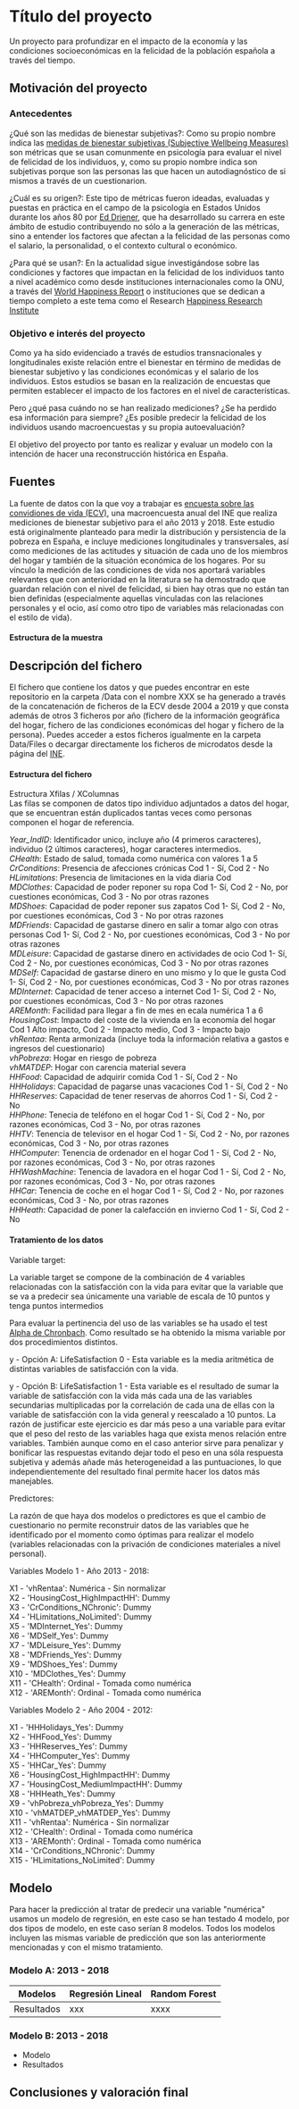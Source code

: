 # Título del proyecto
Un proyecto para profundizar en el impacto de la economía y las condiciones socioeconómicas en la felicidad de la población española a través del tiempo. 

## Motivación del proyecto

### Antecedentes
¿Qué son las medidas de bienestar subjetivas?:
Como su propio nombre indica las [medidas de bienestar subjetivas (Subjective Wellbeing Measures)](https://en.wikipedia.org/wiki/Subjective_well-being#Construction_of_SWB) son métricas que se usan comunmente en psicología para evaluar el nivel de felicidad de los individuos, y, como su propio nombre indica son subjetivas porque son las personas las que hacen un autodiagnóstico de si mismos a través de un cuestionarion. 

¿Cuál es su origen?:
Este tipo de métricas fueron ideadas, evaluadas y puestas en práctica en el campo de la psicología en Estados Unidos durante los años 80 por [Ed Driener](https://en.wikipedia.org/wiki/Ed_Diener#Happiness_research), que ha desarrollado su carrera en este ámbito de estudio contribuyendo no sólo a la generación de las métricas, sino a entender los factores que afectan a la felicidad de las personas como el salario, la personalidad, o el contexto cultural o económico. 

¿Para qué se usan?:
En la actualidad sigue investigándose sobre las condiciones y factores que impactan en la felicidad de los individuos tanto a nivel académico como desde instituciones internacionales como la ONU, a través del [World Happiness Report](https://worldhappiness.report/) o instituciones que se dedican a tiempo completo a este tema como el Research [Happiness Research Institute](https://www.happinessresearchinstitute.com/)

### Objetivo e interés del proyecto 
Como ya ha sido evidenciado a través de estudios transnacionales y longitudinales existe relación entre el bienestar en término de medidas de bienestar subjetivo y las condiciones económicas y el salario de los individuos. Estos estudios se basan en la realización de encuestas que permiten establecer el impacto de los factores en el nivel de características. 

Pero ¿qué pasa cuándo no se han realizado mediciones? ¿Se ha perdido esa información para siempre? ¿Es posible predecir la felicidad de los individuos usando macroencuestas y su propia autoevaluación?

El objetivo del proyecto por tanto es realizar y evaluar un modelo con la intención de hacer una reconstrucción histórica en España. 

## Fuentes
La fuente de datos con la que voy a trabajar es [encuesta sobre las convidiones de vida (ECV)](https://www.ine.es/dyngs/INEbase/es/operacion.htm?c=Estadistica_C&cid=1254736176807&menu=resultados&idp=1254735976608#!tabs-1254736194793), 
una macroencuesta anual del INE que realiza mediciones de bienestar subjetivo para el año 2013 y 2018.
Este estudio está originalmente planteado para medir la distribución y persistencia de la pobreza en España, e incluye mediciones longitudinales y transversales, 
así como mediciones de las actitudes y situación de cada uno de los miembros del hogar y también de la situación económica de los hogares. Por su vínculo la medición de las condiciones de vida nos aportará variables relevantes que con anterioridad en la literatura se ha demostrado que guardan relación con el nivel de felicidad, si bien hay otras que no están tan bien definidas (especialmente aquellas vinculadas con las relaciones personales y el ocio, así como otro tipo de variables más relacionadas con el estilo de vida). 

#### Estructura de la muestra 


## Descripción del fichero
El fichero que contiene los datos y que puedes encontrar en este repositorio en la carpeta /Data con el nombre XXX se ha generado a través de la concatenación de ficheros de la ECV desde 2004 a 2019 y que consta además de otros 3 ficheros por año (fichero de la información geográfica del hogar, fichero de las condiciones económicas del hogar y fichero de la persona). Puedes acceder a estos ficheros igualmente en la carpeta Data/Files o decargar directamente los ficheros de microdatos desde la página del [INE](https://www.ine.es/dyngs/INEbase/es/operacion.htm?c=Estadistica_C&cid=1254736176807&menu=resultados&idp=1254735976608#!tabs-1254736195153).

#### Estructura del fichero  

Estructura Xfilas / XColumnas <br/>
Las filas se componen de datos tipo individuo adjuntados a datos del hogar, que se encuentran están duplicados tantas veces como personas componen el hogar de referencia.<br/>

*Year_IndID*: Identificador unico, incluye año (4 primeros caracteres), individuo (2 últimos caracteres), hogar caracteres intermedios. <br/>
*CHealth*: Estado de salud, tomada como numérica con valores 1 a 5 <br/>
*CrConditions*: Presencia de afecciones crónicas Cod 1 - Sí, Cod 2 - No <br/>
*HLimitations*: Presencia de limitaciones en la vida diaria Cod <br/>
*MDClothes*:  Capacidad de poder reponer su ropa Cod 1- Sí, Cod 2 - No, por cuestiones económicas, Cod 3 - No por otras razones <br/>
*MDShoes*: Capacidad de poder reponer sus zapatos Cod 1- Sí, Cod 2 - No, por cuestiones económicas, Cod 3 - No por otras razones <br/>
*MDFriends*: Capacidad de gastarse dinero en salir a tomar algo con otras personas Cod 1- Sí, Cod 2 - No, por cuestiones económicas, Cod 3 - No por otras razones <br/>
*MDLeisure*: Capacidad de gastarse dinero en actividades de ocio Cod 1- Sí, Cod 2 - No, por cuestiones económicas, Cod 3 - No por otras razones <br/>
*MDSelf*: Capacidad de gastarse dinero en uno mismo y lo que le gusta Cod 1- Sí, Cod 2 - No, por cuestiones económicas, Cod 3 - No por otras razones <br/>
*MDInternet*: Capacidad de tener acceso a internet Cod 1- Sí, Cod 2 - No, por cuestiones económicas, Cod 3 - No por otras razones <br/>
*AREMonth*: Facilidad para llegar a fin de mes en ecala numérica 1 a 6 <br/>
*HousingCost*: Impacto del coste de la vivienda en la economía del hogar Cod 1 Alto impacto, Cod 2 - Impacto medio, Cod 3 - Impacto bajo <br/>
*vhRentaa*: Renta armonizada (incluye toda la información relativa a gastos e ingresos del cuestionario) <br/>
*vhPobreza*: Hogar en riesgo de pobreza <br/>
*vhMATDEP*: Hogar con carencia material severa <br/>
*HHFood*: Capacidad de adquirir comida Cod 1 - Sí, Cod 2 - No <br/>
*HHHolidays*: Capacidad de pagarse unas vacaciones Cod 1 - Sí, Cod 2 - No <br/>
*HHReserves*: Capacidad de tener reservas de ahorros Cod 1 - Sí, Cod 2 - No <br/>
*HHPhone*: Tenecia de teléfono en el hogar Cod 1 - Sí, Cod 2 - No, por razones económicas, Cod 3 - No, por otras razones <br/>
*HHTV*: Tenencia de televisor en el hogar Cod 1 - Sí, Cod 2 - No, por razones económicas, Cod 3 - No, por otras razones <br/>
*HHComputer*: Tenencia de ordenador en el hogar Cod 1 - Sí, Cod 2 - No, por razones económicas, Cod 3 - No, por otras razones <br/>
*HHWashMachine*: Tenencia de lavadora en el hogar Cod 1 - Sí, Cod 2 - No, por razones económicas, Cod 3 - No, por otras razones <br/>
*HHCar*: Tenencia de coche en el hogar Cod 1 - Sí, Cod 2 - No, por razones económicas, Cod 3 - No, por otras razones <br/>
*HHHeath*: Capacidad de poner la calefacción en invierno Cod 1 - Sí, Cod 2 - No <br/>

#### Tratamiento de los datos

Variable target:

La variable target se compone de la combinación de 4 variables relacionadas con la satisfacción con la vida para evitar que la variable que se va a predecir sea únicamente una variable de escala de 10 puntos y tenga puntos intermedios <br/>

Para evaluar la pertinencia del uso de las variables se ha usado el test [Alpha de Chronbach](https://es.wikipedia.org/wiki/Alfa_de_Cronbach). Como resultado se ha obtenido la misma variable por dos procedimientos distintos. <br/>

y - Opción A: LifeSatisfaction 0 - Esta variable es la media aritmética de distintas variables de satisfacción con la vida. <br/>

y - Opción B: LifeSatisfaction 1 - Esta variable es el resultado de sumar la variable de satisfacción con la vida más cada una de las variables secundarias multiplicadas por la correlación de cada una de ellas con la variable de satisfacción con la vida general y reescalado a 10 puntos. La razón de justificar este ejercicio es dar más peso a una variable para evitar que el peso del resto de las variables haga que exista menos relación entre variables. También aunque como en el caso anterior sirve para penalizar y bonificar las respuestas evitando dejar todo el peso en una sóla respuesta subjetiva y además añade más heterogeneidad a las puntuaciones, lo que independientemente del resultado final permite hacer los datos más manejables. <br/>

Predictores: <br/>

La razón de que haya dos modelos o predictores es que el cambio de cuestionario no permite reconstruir datos de las variables que he identificado por el momento como óptimas para realizar el modelo (variables relacionadas con la privación de condiciones materiales a nivel personal). <br/>

Variables Modelo 1 - Año 2013 - 2018: <br/>

X1 - 'vhRentaa': Numérica - Sin normalizar <br/>
X2 - 'HousingCost_HighImpactHH': Dummy <br/>
X3 - 'CrConditions_NChronic': Dummy <br/>
X4 - 'HLimitations_NoLimited': Dummy <br/>
X5 - 'MDInternet_Yes': Dummy <br/>
X6 - 'MDSelf_Yes': Dummy <br/>
X7 - 'MDLeisure_Yes': Dummy <br/>
X8 - 'MDFriends_Yes': Dummy <br/>
X9 - 'MDShoes_Yes': Dummy <br/>
X10 - 'MDClothes_Yes': Dummy <br/>
X11 - 'CHealth': Ordinal - Tomada como numérica <br/>
X12 - 'AREMonth': Ordinal - Tomada como numérica <br/>

Variables Modelo 2 - Año 2004 - 2012: <br/>

X1 - 'HHHolidays_Yes': Dummy <br/>
X2 - 'HHFood_Yes': Dummy <br/>
X3 - 'HHReserves_Yes': Dummy <br/>
X4 - 'HHComputer_Yes': Dummy <br/>
X5 - 'HHCar_Yes': Dummy <br/> 
X6 - 'HousingCost_HighImpactHH': Dummy <br/>
X7 - 'HousingCost_MediumImpactHH': Dummy <br/>
X8 - 'HHHeath_Yes': Dummy <br/>
X9 - 'vhPobreza_vhPobreza_Yes': Dummy <br/>
X10 - 'vhMATDEP_vhMATDEP_Yes': Dummy <br/>
X11 - 'vhRentaa': Numérica - Sin normalizar <br/>
X12 - 'CHealth': Ordinal - Tomada como numérica <br/>
X13 - 'AREMonth': Ordinal - Tomada como numérica <br/>
X14 - 'CrConditions_NChronic': Dummy <br/>
X15 - 'HLimitations_NoLimited': Dummy <br/>

## Modelo
Para hacer la predicción al tratar de predecir una variable "numérica" usamos un modelo de regresión, en este caso se han testado 4 modelo, por dos tipos de modelo, en este caso serían 8 modelos. Todos los modelos incluyen las mismas variable de predicción que son las anteriormente mencionadas y con el mismo tratamiento. 

### Modelo A: 2013 - 2018

|Modelos | Regresión Lineal | Random Forest |
|--------|------------------|---------------|
|Resultados | xxx | xxxx |



### Modelo B: 2013 - 2018

* Modelo
* Resultados

## Conclusiones y valoración final 
